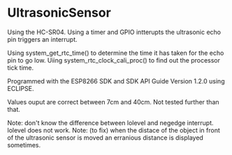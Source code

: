 # UltrasonicSensor

Using the HC-SR04.   Using a timer and GPIO intterupts the ultrasonic echo pin triggers an interrupt.  

Using system_get_rtc_time() to determine the time it has taken for the echo pin to go low.
Uiing system_rtc_clock_cali_proc() to find out the processor tick time.

Programmed with the ESP8266 SDK  and  SDK API Guide Version 1.2.0 using ECLIPSE.

Values ouput are correct between 7cm and 40cm.  Not tested further than that.

Note:  don't know the difference between lolevel and negedge interrupt.  lolevel does not work. 
Note: (to fix) when the distace of the object in front of the ultrasonic sensor is moved an erranious distance is displayed sometimes.





